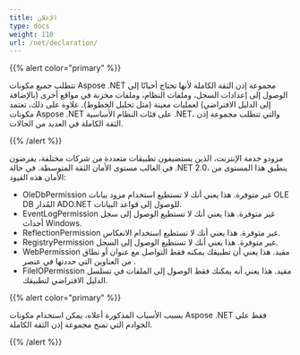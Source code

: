 ```yaml
---
title: الإعلان
type: docs
weight: 110
url: /net/declaration/
---
```


{{% alert color="primary" %}} 

تتطلب جميع مكونات Aspose .NET مجموعة إذن الثقة الكاملة لأنها تحتاج أحيانًا إلى الوصول إلى إعدادات السجل، وملفات النظام، وملفات مخزنة في مواقع أخرى (بالإضافة إلى الدليل الافتراضي) لعمليات معينة (مثل تحليل الخطوط). علاوة على ذلك، تعتمد مكونات Aspose .NET على فئات النظام الأساسية .NET، والتي تتطلب مجموعة إذن الثقة الكاملة في العديد من الحالات. 

{{% /alert %}} 

مزودو خدمة الإنترنت، الذين يستضيفون تطبيقات متعددة من شركات مختلفة، يفرضون في الغالب مستوى الأمان الثقة المتوسطة. في حالة .NET 2.0، ينطبق هذا المستوى من الأمان هذه القيود: 

- OleDbPermission غير متوفرة. هذا يعني أنك لا تستطيع استخدام مزود بيانات OLE DB المُدار ADO.NET للوصول إلى قواعد البيانات.
- EventLogPermission غير متوفرة. هذا يعني أنك لا تستطيع الوصول إلى سجل أحداث Windows.
- ReflectionPermission غير متوفرة. هذا يعني أنك لا تستطيع استخدام الانعكاس.
- RegistryPermission غير متوفرة. هذا يعني أنك لا تستطيع الوصول إلى السجل.
- WebPermission مقيد. هذا يعني أن تطبيقك يمكنه فقط التواصل مع عنوان أو نطاق من العناوين التي حددتها في عنصر <trust>.
- FileIOPermission مقيد. هذا يعني أنه يمكنك فقط الوصول إلى الملفات في تسلسل الدليل الافتراضي لتطبيقك.

{{% alert color="primary" %}} 

بسبب الأسباب المذكورة أعلاه، يمكن استخدام مكونات Aspose .NET فقط على الخوادم التي تمنح مجموعة إذن الثقة الكاملة. 

{{% /alert %}}